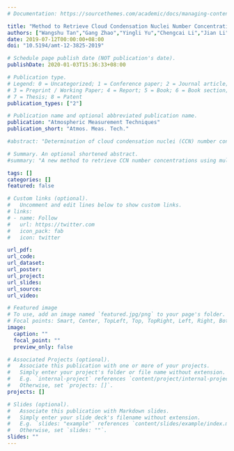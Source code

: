 ```yaml
---
# Documentation: https://sourcethemes.com/academic/docs/managing-content/

title: "Method to Retrieve Cloud Condensation Nuclei Number Concentrations Using Lidar Measurements"
authors: ["Wangshu Tan","Gang Zhao","Yingli Yu","Chengcai Li","Jian Li","Ling Kang","Tong Zhu"]
date: 2019-07-12T00:00:00+08:00
doi: "10.5194/amt-12-3825-2019"

# Schedule page publish date (NOT publication's date).
publishDate: 2020-01-03T15:36:33+08:00

# Publication type.
# Legend: 0 = Uncategorized; 1 = Conference paper; 2 = Journal article;
# 3 = Preprint / Working Paper; 4 = Report; 5 = Book; 6 = Book section;
# 7 = Thesis; 8 = Patent
publication_types: ["2"]

# Publication name and optional abbreviated publication name.
publication: "Atmospheric Measurement Techniques"
publication_short: "Atmos. Meas. Tech."

#abstract: "Determination of cloud condensation nuclei (CCN) number concentrations at cloud base is important to constrain aerosol–cloud interactions. A new method to retrieve CCN number concentrations using backscatter and extinction profiles from multiwavelength Raman lidars is proposed. The method implements hygroscopic enhancements of backscatter and extinction with relative humidity to derive dry backscatter and extinction and humidogram parameters. Humidogram parameters, Ångström exponents, and lidar extinction-to-backscatter ratios are then linked to the ratio of CCN number concentration to dry backscatter and extinction coefficient (ARξ). This linkage is established based on the datasets simulated by Mie theory and κ-Köhler theory with in-situ-measured particle size distributions and chemical compositions. CCN number concentration can thus be calculated with ARξ and dry backscatter and extinction. An independent theoretical simulated dataset is used to validate this new method and results show that the retrieved CCN number concentrations at supersaturations of 0.07 %, 0.10 %, and 0.20 % are in good agreement with theoretical calculated values. Sensitivity tests indicate that retrieval error in CCN arises mostly from uncertainties in extinction coefficients and RH profiles. The proposed method improves CCN retrieval from lidar measurements and has great potential in deriving scarce long-term CCN data at cloud base, which benefits aerosol–cloud interaction studies."

# Summary. An optional shortened abstract.
#summary: "A new method to retrieve CCN number concentrations using multiwavelength Raman lidars is proposed. The method implements hygroscopic enhancements of backscatter and extinction with relative humidity to represent particle hygroscopicity. The retrieved CCN number concentrations are in good agreement with theoretical calculated values. Sensitivity tests indicate that retrieval error in CCN arises mostly from uncertainties in extinction coefficients and RH profiles."

tags: []
categories: []
featured: false

# Custom links (optional).
#   Uncomment and edit lines below to show custom links.
# links:
# - name: Follow
#   url: https://twitter.com
#   icon_pack: fab
#   icon: twitter

url_pdf:
url_code:
url_dataset:
url_poster:
url_project:
url_slides:
url_source:
url_video:

# Featured image
# To use, add an image named `featured.jpg/png` to your page's folder. 
# Focal points: Smart, Center, TopLeft, Top, TopRight, Left, Right, BottomLeft, Bottom, BottomRight.
image:
  caption: ""
  focal_point: ""
  preview_only: false

# Associated Projects (optional).
#   Associate this publication with one or more of your projects.
#   Simply enter your project's folder or file name without extension.
#   E.g. `internal-project` references `content/project/internal-project/index.md`.
#   Otherwise, set `projects: []`.
projects: []

# Slides (optional).
#   Associate this publication with Markdown slides.
#   Simply enter your slide deck's filename without extension.
#   E.g. `slides: "example"` references `content/slides/example/index.md`.
#   Otherwise, set `slides: ""`.
slides: ""
---
```

